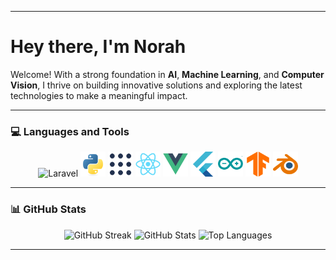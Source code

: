 

---

# Hey there, I'm Norah  

Welcome! With a strong foundation in **AI**, **Machine Learning**, and **Computer Vision**, I thrive on building innovative solutions and exploring the latest technologies to make a meaningful impact.

---

### 💻 Languages and Tools  

<p align="center">
  <img src="https://cdn.worldvectorlogo.com/logos/laravel-2.svg" alt="Laravel" width="40" height="40"/>  
  <img src="https://raw.githubusercontent.com/devicons/devicon/master/icons/python/python-original.svg" alt="Python" width="40" height="40"/>  
  <img src="https://raw.githubusercontent.com/devicons/devicon/master/icons/ros/ros-original.svg" alt="Robotics" width="40" height="40"/>  
  <img src="https://raw.githubusercontent.com/devicons/devicon/master/icons/react/react-original.svg" alt="React" width="40" height="40"/>  
  <img src="https://raw.githubusercontent.com/devicons/devicon/master/icons/vuejs/vuejs-original.svg" alt="Vue.js" width="40" height="40"/>  
  <img src="https://raw.githubusercontent.com/devicons/devicon/master/icons/flutter/flutter-original.svg" alt="Flutter" width="40" height="40"/>  
  <img src="https://raw.githubusercontent.com/devicons/devicon/master/icons/arduino/arduino-original.svg" alt="IoT" width="40" height="40"/>  
  <img src="https://raw.githubusercontent.com/devicons/devicon/master/icons/tensorflow/tensorflow-original.svg" alt="Machine Learning" width="40" height="40"/>  
  <img src="https://raw.githubusercontent.com/devicons/devicon/master/icons/blender/blender-original.svg" alt="Blender Animation" width="40" height="40"/>  
</p>

---

### 📊 GitHub Stats  

<div align="center">
  <img src="https://github-readme-streak-stats.herokuapp.com/?user=Norah-G&theme=radical" alt="GitHub Streak" />
  <img src="https://github-readme-stats.vercel.app/api?username=Norah-G&show_icons=true&theme=radical" alt="GitHub Stats" />
  <img src="https://github-readme-stats.vercel.app/api/top-langs/?username=Norah-G&layout=compact&theme=radical" alt="Top Languages" />
</div>

---
